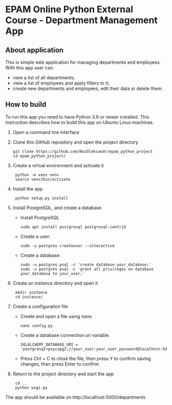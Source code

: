 # EPAM Online Python External Course - Department Management App

## About application

This is simple web application for managing departments and employees. With this app user can: 
* view a list of all departments;
* view a list of employees and apply filters to it;
* create new departments and employees, edit their data or delete them.

## How to build

To run this app you need to have Python 3.9 or newer installed. This instruction describes how to build this app on Ubuntu Linux machines.

1. Open a command line interface
2. Clone this GitHub repository and open the project directory

       git clone https://github.com/RezOleksandr/epam_python_project
       cd epam_python_project/

3. Create a virtual environment and activate it

        python -m venv venv
        source venv/bin/activate

4. Install the app

        python setup.py install

5. Install PostgreSQL, and create a database

    - Install PostgreSQL

          sudo apt install postgresql postgresql-contrib

    - Create a user:

          sudo -u postgres createuser --interactive

    - Create a database:

          sudo -u postgres psql -c 'create database your_database;'
          sudo -u postgres psql -c 'grant all privileges on database your_database to your_user;'

6. Create an instance directory and open it

        mkdir instance
        cd instance/

7. Create a configuration file

    - Create and open a file using nano

          nano config.py

    - Create a database connection uri variable

          SQLALCHEMY_DATABASE_URI = 'postgresql+psycopg2://your_user:your_user_password@localhost:5432/your_database'

    - Press Ctrl + C to close the file, then press Y to confirm saving changes, than press Enter to confirm

8. Return to the project directory and start the app

        cd ..
        python wsgi.py

The app should be available on http://localhost:5000/departments